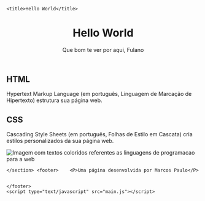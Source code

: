 <!DOCTYPE html>
<html lang="pt-br">
<head>
    <meta charset="UTF-8">
    <meta name="viewport" content="width=device-width, initial-scale=1.0">
    <link rel="stylesheet" href="style.css">  
  
    <title>Hello World</title>
</head>
<body>
    <header><h1>Hello World</h1>  <p>Que bom te ver por aqui, <span id="nome-usuário">Fulano</span></p></header><h2>HTML</h2>
    <P><span class="texto-inglês">Hypertext Markup Language</span> (em português, Linguagem de Marcação de Hipertexto) estrutura sua página web.</P>  <h2>CSS</h2>
    <P><span class="texto-inglês">Cascading Style Sheets</span> (em português, Folhas de Estilo em Cascata) cria estilos personalizados da sua página web.</P> <section>
        <img src ="imagem/prog_languages.jpg" alt="Imagem com textos coloridos referentes as linguagens de programacao para a web">
    
    </section> <footer>    <P>Uma página desenvolvida por Marcos Paulo</P>
    
        
    </footer>
    <script type="text/javascript" src="main.js"></script>
</body>
</html>
